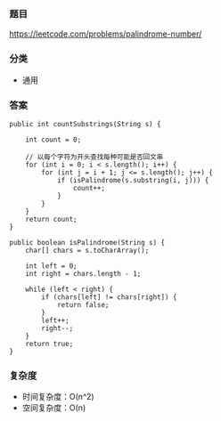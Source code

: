 ### 题目
https://leetcode.com/problems/palindrome-number/

### 分类
* 通用

### 答案
```
public int countSubstrings(String s) {
    
    int count = 0;
    
    // 以每个字符为开头查找每种可能是否回文串
    for (int i = 0; i < s.length(); i++) {
        for (int j = i + 1; j <= s.length(); j++) {
            if (isPalindrome(s.substring(i, j))) {
                count++;
            }
        }
    }
    return count;
}

public boolean isPalindrome(String s) {
    char[] chars = s.toCharArray();

    int left = 0;
    int right = chars.length - 1;

    while (left < right) {
        if (chars[left] != chars[right]) {
            return false;
        }
        left++;
        right--;
    }
    return true;
}
```

### 复杂度
* 时间复杂度：O(n^2)
* 空间复杂度：O(n)
